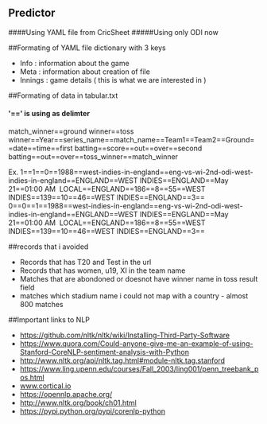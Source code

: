 ## Predictor
####Using YAML file from CricSheet
#####Using only ODI now

##Formating of YAML file
dictionary with 3 keys
- Info : information about the game
- Meta : information about creation of file
- Innings : game details ( this is what we are interested in )

##Formating of data in tabular.txt
#### '==' is using as delimter
match_winner==ground winner==toss winner==Year==series_name==match_name==Team1==Team2==Ground==date==time==first batting==score==out==over==second batting==out==over==toss_winner==match_winner

Ex.
1==1==0==1988==west-indies-in-england==eng-vs-wi-2nd-odi-west-indies-in-england==ENGLAND==WEST INDIES==ENGLAND==May 21==01:00 AM  LOCAL==ENGLAND==186==8==55==WEST INDIES==139==10==46==WEST INDIES==ENGLAND==3==
0==0==1==1988==west-indies-in-england==eng-vs-wi-2nd-odi-west-indies-in-england==ENGLAND==WEST INDIES==ENGLAND==May 21==01:00 AM  LOCAL==ENGLAND==186==8==55==WEST INDIES==139==10==46==WEST INDIES==ENGLAND==3==

##records that i avoided
+ Records that has T20 and Test in the url
+ Records that has women, u19, XI in the team name
+ Matches that are abondoned or doesnot have winner name in toss result field
+ matches which stadium name i could not map with a country - almost 800 matches

##Important links to NLP
- https://github.com/nltk/nltk/wiki/Installing-Third-Party-Software
- https://www.quora.com/Could-anyone-give-me-an-example-of-using-Stanford-CoreNLP-sentiment-analysis-with-Python
- http://www.nltk.org/api/nltk.tag.html#module-nltk.tag.stanford
- https://www.ling.upenn.edu/courses/Fall_2003/ling001/penn_treebank_pos.html
- www.cortical.io
- https://opennlp.apache.org/
- http://www.nltk.org/book/ch01.html
- https://pypi.python.org/pypi/corenlp-python
